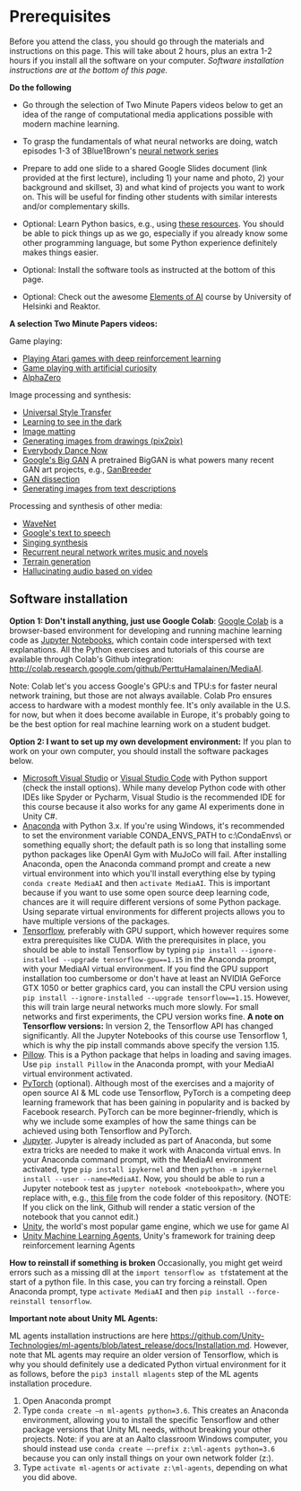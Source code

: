 # Prerequisites
Before you attend the class, you should go through the materials and instructions on this page. This will take about 2 hours, plus an extra 1-2 hours if you install all the software on your computer. *Software installation instructions are at the bottom of this page.*

**Do the following**

* Go through the selection of Two Minute Papers videos below to get an idea of the range of computational media applications possible with modern machine learning.

* To grasp the fundamentals of what neural networks are doing, watch episodes 1-3 of 3Blue1Brown's [neural network series](https://www.youtube.com/playlist?list=PLZHQObOWTQDNU6R1_67000Dx_ZCJB-3pi)

* Prepare to add one slide to a shared Google Slides document (link provided at the first lecture), including 1) your name and photo, 2) your background and skillset, 3) and what kind of projects you want to work on. This will be useful for finding other students with similar interests and/or complementary skills.

* Optional: Learn Python basics, e.g., using [these resources](Python.md). You should be able to pick things up as we go, especially if you already know some other programming language, but some Python experience definitely makes things easier.

* Optional: Install the software tools as instructed at the bottom of this page.

* Optional: Check out the awesome [Elements of AI](https://www.elementsofai.com/) course by University of Helsinki and Reaktor.


**A selection Two Minute Papers videos:**

Game playing:
* [Playing Atari games with deep reinforcement learning](https://www.youtube.com/watch?v=Ih8EfvOzBOY&index=3&t=11s&list=PLujxSBD-JXglGL3ERdDOhthD3jTlfudC2)
* [Game playing with artificial curiosity](https://www.youtube.com/watch?v=fzuYEStsQxc&list=PLujxSBD-JXglGL3ERdDOhthD3jTlfudC2&index=176&t=0s)
* [AlphaZero](https://www.youtube.com/watch?v=2ciR6rA85tg&list=PLujxSBD-JXglGL3ERdDOhthD3jTlfudC2&index=107&t=0s)

Image processing and synthesis:
* [Universal Style Transfer](https://www.youtube.com/watch?v=v1oWke0Qf1E&list=PLujxSBD-JXglGL3ERdDOhthD3jTlfudC2&t=0s&index=104)
* [Learning to see in the dark](https://www.youtube.com/watch?v=bcZFQ3f26pA&list=PLujxSBD-JXglGL3ERdDOhthD3jTlfudC2&t=0s&index=144)
* [Image matting](https://www.youtube.com/watch?v=6DVng5JVuhI&list=PLujxSBD-JXglGL3ERdDOhthD3jTlfudC2&index=100&t=0s)
* [Generating images from drawings (pix2pix)](https://www.youtube.com/watch?v=u7kQ5lNfUfg)
* [Everybody Dance Now](https://www.youtube.com/watch?v=cEBgi6QYDhQ&list=PLujxSBD-JXglGL3ERdDOhthD3jTlfudC2&index=161&t=0s)
* [Google's Big GAN](https://www.youtube.com/watch?v=ZKQp28OqwNQ&list=PLujxSBD-JXglGL3ERdDOhthD3jTlfudC2&t=0s&index=182) A pretrained BigGAN is what powers many recent GAN art projects, e.g., [GanBreeder](https://ganbreeder.app/)
* [GAN dissection](https://www.youtube.com/watch?v=iM4PPGDQry0)
* [Generating images from text descriptions](https://www.youtube.com/watch?v=9bcbh2hC7Hw&list=PLujxSBD-JXglGL3ERdDOhthD3jTlfudC2&index=69&t=0s)

Processing and synthesis of other media:
* [WaveNet](https://www.youtube.com/watch?v=CqFIVCD1WWo&index=42&t=0s&list=PLujxSBD-JXglGL3ERdDOhthD3jTlfudC2)
* [Google's text to speech](https://www.youtube.com/watch?v=bdM9c2OFYuw&list=PLujxSBD-JXglGL3ERdDOhthD3jTlfudC2&t=0s&index=119)
* [Singing synthesis](https://www.youtube.com/watch?v=HANeLG0l2GA&list=PLujxSBD-JXglGL3ERdDOhthD3jTlfudC2&index=121&t=0s)
* [Recurrent neural network writes music and novels](https://www.youtube.com/watch?v=Jkkjy7dVdaY&list=PLujxSBD-JXglGL3ERdDOhthD3jTlfudC2&index=8&t=0s)
* [Terrain generation](https://www.youtube.com/watch?v=NEscK5RCtlo&list=PLujxSBD-JXglGL3ERdDOhthD3jTlfudC2&index=99&t=0s)
* [Hallucinating audio based on video](https://www.youtube.com/watch?v=flOevlA9RyQ)


## Software installation
**Option 1: Don't install anything, just use Google Colab**: [Google Colab](https://colab.research.google.com) is a browser-based environment for developing and running machine learning code as [Jupyter Notebooks](https://jupyter.org/), which contain code interspersed with text explanations. All the Python exercises and tutorials of this course are available through Colab's Github integration: http://colab.research.google.com/github/PerttuHamalainen/MediaAI.

Note: Colab let's you access Google's GPU:s and TPU:s for faster neural network training, but those are not always available. Colab Pro ensures access to hardware with a modest monthly fee. It's only available in the U.S. for now, but when it does become available in Europe, it's probably going to be the best option for real machine learning work on a student budget.

**Option 2: I want to set up my own development environment:** If you plan to work on your own computer, you should install the software packages below.

* [Microsoft Visual Studio](https://visualstudio.microsoft.com/vs/community/) or [Visual Studio Code](https://code.visualstudio.com/) with Python support (check the install options). While many develop Python code with other IDEs like Spyder or Pycharm, Visual Studio is the recommended IDE for this course because it also works for any game AI experiments done in Unity C#.
* [Anaconda](https://www.anaconda.com/distribution/) with Python 3.x. If you're using Windows, it's recommended to set the environment variable CONDA_ENVS_PATH to c:\CondaEnvs\ or something equally short; the default path is so long that installing some python packages like OpenAI Gym with MuJoCo will fail. After installing Anaconda, open the Anaconda command prompt and create a new virtual environment into which you'll install everything else by typing ```conda create MediaAI``` and then ```activate MediaAI```. This is important because if you want to use some open source deep learning code, chances are it will require different versions of some Python package. Using separate virtual environments for different projects allows you to have multiple versions of the packages.
* [Tensorflow](https://www.tensorflow.org/), preferably with GPU support, which however requires some extra prerequisites like CUDA. With the prerequisites in place, you should be able to install Tensorflow by typing ```pip install --ignore-installed --upgrade tensorflow-gpu==1.15``` in the Anaconda prompt, with your MediaAI virtual environment. If you find the GPU support  installation too cumbersome or don't have at least an NVIDIA GeForce GTX 1050 or better graphics card, you can install the CPU version using ```pip install --ignore-installed --upgrade tensorflow==1.15```. However, this will train large neural networks much more slowly. For small networks and first experiments, the CPU version works fine. **A note on Tensorflow versions:** In version 2, the Tensorflow API has changed significantly. All the Jupyter Notebooks of this course use Tensorflow 1, which is why the pip install commands above specify the version 1.15.
* [Pillow](https://pillow.readthedocs.io/en/stable/). This is a Python package that helps in loading and saving images. Use ```pip install Pillow``` in the Anaconda prompt, with your MediaAI virtual environment activated.
* [PyTorch](https://pytorch.org/) (optional). Although most of the exercises and a majority of open source AI & ML code use Tensorflow, PyTorch is a competing deep learning framework that has been gaining in popularity and is backed by Facebook research. PyTorch can be more beginner-friendly, which is why we include some examples of how the same things can be achieved using both Tensorflow and PyTorch.
* [Jupyter](https://jupyter.org/). Jupyter is already included as part of Anaconda, but some extra tricks are needed to make it work with Anaconda virtual envs. In your Anaconda command prompt, with the MediaAI environment activated, type ```pip install ipykernel``` and then ```python -m ipykernel install --user --name=MediaAI```. Now, you should be able to run a Jupyter notebook test as ```jupyter notebook <notebookpath>```, where you replace <notebookpath> with, e.g., [this file](MyFirstMachineLearningModel.ipynb) from the code folder of this repository. (NOTE: If you click on the link, Github will render a static version of the notebook that you cannot edit.)
* [Unity](https://unity.com/), the world's most popular game engine, which we use for game AI
* [Unity Machine Learning Agents](https://github.com/Unity-Technologies/ml-agents), Unity's framework for training deep reinforcement learning Agents

**How to reinstall if something is broken**
Occasionally, you might get weird errors such as a missing dll at the ```import tensorflow as tf```statement at the start of a python file. In this case, you can try forcing a reinstall. Open Anaconda prompt, type ```activate MediaAI``` and then ```pip install --force-reinstall tensorflow```.

**Important note about Unity ML Agents:**

ML agents installation instructions are here https://github.com/Unity-Technologies/ml-agents/blob/latest_release/docs/Installation.md. However, note that ML agents may require an older version of Tensorflow, which is why you should definitely use a dedicated Python virtual environment for it as follows, before the ```pip3 install mlagents``` step of the ML agents installation procedure.

1.	Open Anaconda prompt
2.	Type ```conda create –n ml-agents python=3.6```. This creates an Anaconda environment, allowing you to install the specific Tensorflow and other package versions that Unity ML needs, without breaking your other projects. Note: if you are at an Aalto classroom Windows computer, you should instead use ```conda create –-prefix z:\ml-agents python=3.6``` because you can only install things on your own network folder (z:).
3.	Type ```activate ml-agents``` or ```activate z:\ml-agents```, depending on what you did above.

